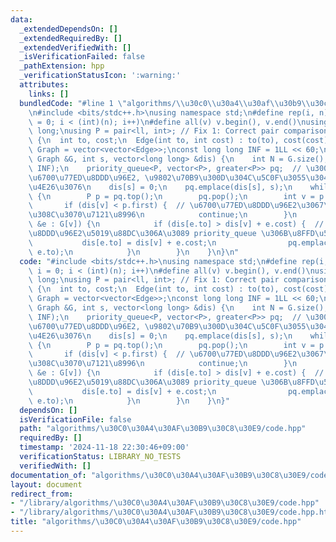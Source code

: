 ```yaml
---
data:
  _extendedDependsOn: []
  _extendedRequiredBy: []
  _extendedVerifiedWith: []
  _isVerificationFailed: false
  _pathExtension: hpp
  _verificationStatusIcon: ':warning:'
  attributes:
    links: []
  bundledCode: "#line 1 \"algorithms/\\u30c0\\u30a4\\u30af\\u30b9\\u30c8\\u30e9/code.hpp\"\
    \n#include <bits/stdc++.h>\nusing namespace std;\n#define rep(i, n) for (int i\
    \ = 0; i < (int)(n); i++)\n#define all(v) v.begin(), v.end()\nusing ll = long\
    \ long;\nusing P = pair<ll, int>; // Fix 1: Correct pair comparison\nstruct Edge\
    \ {\n  int to, cost;\n  Edge(int to, int cost) : to(to), cost(cost) {}\n};\nusing\
    \ Graph = vector<vector<Edge>>;\nconst long long INF = 1LL << 60;\nvoid dijkstra(const\
    \ Graph &G, int s, vector<long long> &dis) {\n    int N = G.size();\n    dis.resize(N,\
    \ INF);\n    priority_queue<P, vector<P>, greater<P>> pq;  // \u300C\u4EEE\u306E\
    \u6700\u77ED\u8DDD\u96E2, \u9802\u70B9\u300D\u304C\u5C0F\u3055\u3044\u9806\u306B\
    \u4E26\u3076\n    dis[s] = 0;\n    pq.emplace(dis[s], s);\n    while (!pq.empty())\
    \ {\n        P p = pq.top();\n        pq.pop();\n        int v = p.second;\n \
    \       if (dis[v] < p.first) {  // \u6700\u77ED\u8DDD\u96E2\u3067\u7121\u3051\
    \u308C\u3070\u7121\u8996\n            continue;\n        }\n        for (auto\
    \ &e : G[v]) {\n            if (dis[e.to] > dis[v] + e.cost) {  // \u6700\u77ED\
    \u8DDD\u96E2\u5019\u88DC\u306A\u3089 priority_queue \u306B\u8FFD\u52A0\n     \
    \           dis[e.to] = dis[v] + e.cost;\n                pq.emplace(dis[e.to],\
    \ e.to);\n            }\n        }\n    }\n}\n"
  code: "#include <bits/stdc++.h>\nusing namespace std;\n#define rep(i, n) for (int\
    \ i = 0; i < (int)(n); i++)\n#define all(v) v.begin(), v.end()\nusing ll = long\
    \ long;\nusing P = pair<ll, int>; // Fix 1: Correct pair comparison\nstruct Edge\
    \ {\n  int to, cost;\n  Edge(int to, int cost) : to(to), cost(cost) {}\n};\nusing\
    \ Graph = vector<vector<Edge>>;\nconst long long INF = 1LL << 60;\nvoid dijkstra(const\
    \ Graph &G, int s, vector<long long> &dis) {\n    int N = G.size();\n    dis.resize(N,\
    \ INF);\n    priority_queue<P, vector<P>, greater<P>> pq;  // \u300C\u4EEE\u306E\
    \u6700\u77ED\u8DDD\u96E2, \u9802\u70B9\u300D\u304C\u5C0F\u3055\u3044\u9806\u306B\
    \u4E26\u3076\n    dis[s] = 0;\n    pq.emplace(dis[s], s);\n    while (!pq.empty())\
    \ {\n        P p = pq.top();\n        pq.pop();\n        int v = p.second;\n \
    \       if (dis[v] < p.first) {  // \u6700\u77ED\u8DDD\u96E2\u3067\u7121\u3051\
    \u308C\u3070\u7121\u8996\n            continue;\n        }\n        for (auto\
    \ &e : G[v]) {\n            if (dis[e.to] > dis[v] + e.cost) {  // \u6700\u77ED\
    \u8DDD\u96E2\u5019\u88DC\u306A\u3089 priority_queue \u306B\u8FFD\u52A0\n     \
    \           dis[e.to] = dis[v] + e.cost;\n                pq.emplace(dis[e.to],\
    \ e.to);\n            }\n        }\n    }\n}"
  dependsOn: []
  isVerificationFile: false
  path: "algorithms/\u30C0\u30A4\u30AF\u30B9\u30C8\u30E9/code.hpp"
  requiredBy: []
  timestamp: '2024-11-18 22:30:46+09:00'
  verificationStatus: LIBRARY_NO_TESTS
  verifiedWith: []
documentation_of: "algorithms/\u30C0\u30A4\u30AF\u30B9\u30C8\u30E9/code.hpp"
layout: document
redirect_from:
- "/library/algorithms/\u30C0\u30A4\u30AF\u30B9\u30C8\u30E9/code.hpp"
- "/library/algorithms/\u30C0\u30A4\u30AF\u30B9\u30C8\u30E9/code.hpp.html"
title: "algorithms/\u30C0\u30A4\u30AF\u30B9\u30C8\u30E9/code.hpp"
---
```

